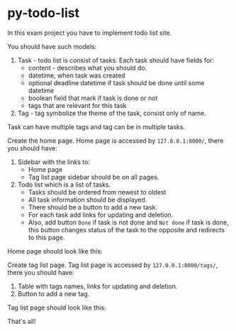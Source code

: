 # py-todo-list

In this exam project you have to implement todo list site.

You should have such models:
1. Task - todo list is consist of tasks. Each task should have fields for:
    - content - describes what you should do.
    - datetime, when task was created
    - optional deadline datetime if task should be done until some 
datetime
    - boolean field that mark if task is done or not
    - tags that are relevant for this task
2. Tag - tag symbolize the theme of the task, consist only of name.

Task can have multiple tags and tag can be in multiple tasks.

Create the home page. Home page is accessed by `127.0.0.1:8000/`, there you 
should have:
1. Sidebar with the links to:
   - Home page
   - Tag list page
    sidebar should be on all pages.
2. Todo list which is a list of tasks. 
   - Tasks should be ordered from newest to oldest
   - All task information should be displayed. 
   - There should be a button to add a new task. 
   - For each task add links for updating and deletion. 
   - Also, add button `Done` if task is not done and `Not done` if task is 
done, this button changes status of the task to the opposite and redirects 
to this page.

Home page should look like this: 

Create tag list page. Tag list page is accessed by `127.0.0.1:8000/tags/`, 
there you should have:
1. Table with tags names, links for updating and deletion.
2. Button to add a new tag.

Tag list page should look like this:

That's all!
